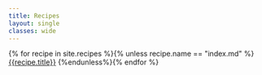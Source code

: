 ```yaml
---
title: Recipes
layout: single
classes: wide
---
```

{% for recipe in site.recipes %}{% unless recipe.name == "index.md" %}
[{{recipe.title}}]({{recipe.url}}) 
{%endunless%}{% endfor %}